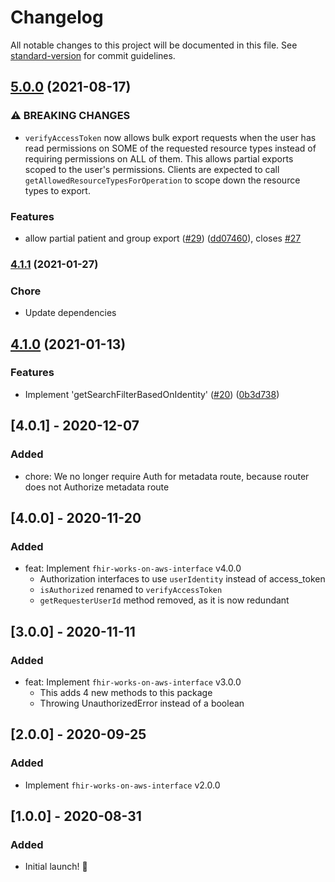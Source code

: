 # Changelog

All notable changes to this project will be documented in this file. See [standard-version](https://github.com/conventional-changelog/standard-version) for commit guidelines.

## [5.0.0](https://github.com/awslabs/fhir-works-on-aws-authz-rbac/compare/v4.1.1...v5.0.0) (2021-08-17)

### ⚠ BREAKING CHANGES

- `verifyAccessToken` now allows bulk export requests when the user has read permissions on SOME of the requested resource types instead of requiring permissions on ALL of them. This allows partial exports scoped to the user's permissions. Clients are expected to call `getAllowedResourceTypesForOperation` to scope down the resource types to export.

### Features

- allow partial patient and group export ([#29](https://github.com/awslabs/fhir-works-on-aws-authz-rbac/issues/29)) ([dd07460](https://github.com/awslabs/fhir-works-on-aws-authz-rbac/commit/dd07460f1b966375af9daed066b244458cfa5b58)), closes [#27](https://github.com/awslabs/fhir-works-on-aws-authz-rbac/issues/27)

### [4.1.1](https://github.com/awslabs/fhir-works-on-aws-authz-rbac/compare/v4.1.0...v4.1.1) (2021-01-27)

### Chore

- Update dependencies

## [4.1.0](https://github.com/awslabs/fhir-works-on-aws-authz-rbac/compare/v4.0.1...v4.1.0) (2021-01-13)

### Features

- Implement 'getSearchFilterBasedOnIdentity' ([#20](https://github.com/awslabs/fhir-works-on-aws-authz-rbac/issues/20)) ([0b3d738](https://github.com/awslabs/fhir-works-on-aws-authz-rbac/commit/0b3d738280b07aa0e0adfd0aa7398adc0e6025a5))

## [4.0.1] - 2020-12-07

### Added

- chore: We no longer require Auth for metadata route, because router does not Authorize metadata route

## [4.0.0] - 2020-11-20

### Added

- feat: Implement `fhir-works-on-aws-interface` v4.0.0
  - Authorization interfaces to use `userIdentity` instead of access_token
  - `isAuthorized` renamed to `verifyAccessToken`
  - `getRequesterUserId` method removed, as it is now redundant

## [3.0.0] - 2020-11-11

### Added

- feat: Implement `fhir-works-on-aws-interface` v3.0.0
  - This adds 4 new methods to this package
  - Throwing UnauthorizedError instead of a boolean

## [2.0.0] - 2020-09-25

### Added

- Implement `fhir-works-on-aws-interface` v2.0.0

## [1.0.0] - 2020-08-31

### Added

- Initial launch! :rocket:
